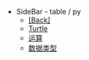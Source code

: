 - SideBar - table / py
  - [[Back]](/table/)
  - [Turtle](/table/py/turtle.md)
  - [运算](/table/py/calc.md)
  - [数据类型](/table/py/datatype.md)